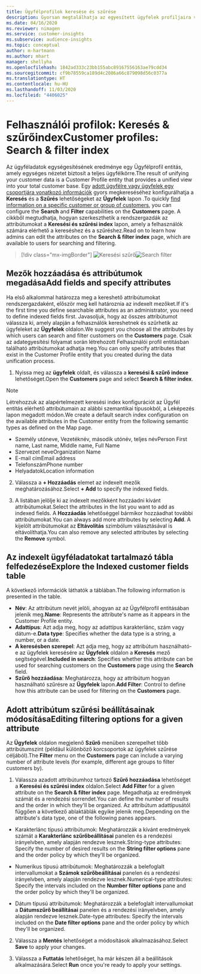 ```yaml
---
title: Ügyfélprofilok keresése és szűrése
description: Gyorsan megtalálhatja az egyesített ügyfelek profiljaira vonatkozó információkat, és szűrhet a megadott attribútumokra.
ms.date: 04/16/2020
ms.reviewer: nimagen
ms.service: customer-insights
ms.subservice: audience-insights
ms.topic: conceptual
author: m-hartmann
ms.author: mhart
manager: shellyha
ms.openlocfilehash: 1842ad333c23bb155abc89167556163ae79cdd34
ms.sourcegitcommit: cf9b78559ca189d4c2086a66c879098d56c0377a
ms.translationtype: HT
ms.contentlocale: hu-HU
ms.lasthandoff: 11/03/2020
ms.locfileid: "4406025"
---
```

# <a name="customer-profiles-search--filter-index"></a><span data-ttu-id="68646-103">Felhasználói profilok: Keresés & szűrőindex</span><span class="sxs-lookup"><span data-stu-id="68646-103">Customer profiles: Search & filter index</span></span>

<span data-ttu-id="68646-104">Az ügyféladatok egységesítésének eredménye egy Ügyfélprofil entitás, amely egységes nézetet biztosít a teljes ügyfélkörre.</span><span class="sxs-lookup"><span data-stu-id="68646-104">The result of unifying your customer data is a Customer Profile entity that provides a unified view into your total customer base.</span></span> <span data-ttu-id="68646-105">Egy [adott ügyfélre vagy ügyfelek egy csoportjára vonatkozó információk](customer-profiles.md) gyors megkereséséhez konfigurálhatja a **Keresés** és a **Szűrés** lehetőségeket az **Ügyfelek** lapon .</span><span class="sxs-lookup"><span data-stu-id="68646-105">To quickly [find information on a specific customer or group of customers](customer-profiles.md), you can configure the **Search** and **Filter** capabilities on the **Customers** page.</span></span> <span data-ttu-id="68646-106">A cikkből megtudhatja, hogyan szerkeszthetik a rendszergazdák az attribútumokat a **Keresési és szűrési index** lapon, amely a felhasználók számára elérhető a kereséshez és a szűréshez.</span><span class="sxs-lookup"><span data-stu-id="68646-106">Read on to learn how admins can edit the attributes on the **Search & filter index** page, which are available to users for searching and filtering.</span></span>

> [!div class="mx-imgBorder"]
> <span data-ttu-id="68646-107">![Keresési szűrő](media/search-filter.png "Keresési szűrő")</span><span class="sxs-lookup"><span data-stu-id="68646-107">![Search filter](media/search-filter.png "Search filter")</span></span>

## <a name="add-fields-and-specify-attributes"></a><span data-ttu-id="68646-108">Mezők hozzáadása és attribútumok megadása</span><span class="sxs-lookup"><span data-stu-id="68646-108">Add fields and specify attributes</span></span>

<span data-ttu-id="68646-109">Ha első alkalommal határozza meg a kereshető attribútumokat rendszergazdaként, először meg kell határoznia az indexelt mezőket.</span><span class="sxs-lookup"><span data-stu-id="68646-109">If it's the first time you define searchable attributes as an administrator, you need to define indexed fields first.</span></span> <span data-ttu-id="68646-110">Javasoljuk, hogy az összes attribútumot válassza ki, amely alapján a felhasználók kereshetnek és szűrhetik az ügyfeleket az **Ügyfelek** oldalon.</span><span class="sxs-lookup"><span data-stu-id="68646-110">We suggest you choose all the attributes by which users can search and filter customers on the **Customers** page.</span></span> <span data-ttu-id="68646-111">Csak az adategyesítési folyamat során létrehozott Felhasználói profil entitásban található attribútumokat adhatja meg.</span><span class="sxs-lookup"><span data-stu-id="68646-111">You can only specify attributes that exist in the Customer Profile entity that you created during the data unification process.</span></span>

1. <span data-ttu-id="68646-112">Nyissa meg az **ügyfelek** oldalt, és válassza a **keresési & szűrő indexe** lehetőséget.</span><span class="sxs-lookup"><span data-stu-id="68646-112">Open the **Customers** page and select **Search & filter index**.</span></span>

> [!NOTE]
> <span data-ttu-id="68646-113">Létrehozzuk az alapértelmezett keresési index konfigurációt az Ügyfél entitás elérhető attribútumain az alábbi szemantikai típusokból, a Leképezés lapon megadott módon.</span><span class="sxs-lookup"><span data-stu-id="68646-113">We create a default search index configuration on the available attributes in the Customer entity from the following semantic types as defined on the Map page.</span></span>
> - <span data-ttu-id="68646-114">Személy utóneve, Vezetéknév, második utónév, teljes név</span><span class="sxs-lookup"><span data-stu-id="68646-114">Person First name, Last name, Middle name, Full Name</span></span>
> - <span data-ttu-id="68646-115">Szervezet neve</span><span class="sxs-lookup"><span data-stu-id="68646-115">Organization Name</span></span>
> - <span data-ttu-id="68646-116">E-mail cím</span><span class="sxs-lookup"><span data-stu-id="68646-116">Email address</span></span>
> - <span data-ttu-id="68646-117">Telefonszám</span><span class="sxs-lookup"><span data-stu-id="68646-117">Phone number</span></span>
> - <span data-ttu-id="68646-118">Helyadatok</span><span class="sxs-lookup"><span data-stu-id="68646-118">Location information</span></span>

2. <span data-ttu-id="68646-119">Válassza a **+ Hozzáadás** elemet az indexelt mezők meghatározásához.</span><span class="sxs-lookup"><span data-stu-id="68646-119">Select **+ Add** to specify the indexed fields.</span></span>

3. <span data-ttu-id="68646-120">A listában jelölje ki az indexelt mezőkként hozzáadni kívánt attribútumokat.</span><span class="sxs-lookup"><span data-stu-id="68646-120">Select the attributes in the list you want to add as indexed fields.</span></span> <span data-ttu-id="68646-121">A **Hozzáadás** lehetőséggel bármikor hozzáadhat további attribútumokat.</span><span class="sxs-lookup"><span data-stu-id="68646-121">You can always add more attributes by selecting **Add**.</span></span> <span data-ttu-id="68646-122">A kijelölt attribútumokat az **Eltávolítás** szimbólum választásával is eltávolíthatja.</span><span class="sxs-lookup"><span data-stu-id="68646-122">You can also remove any selected attributes by selecting the **Remove** symbol.</span></span>

## <a name="explore-the-indexed-customer-fields-table"></a><span data-ttu-id="68646-123">Az indexelt ügyféladatokat tartalmazó tábla felfedezése</span><span class="sxs-lookup"><span data-stu-id="68646-123">Explore the Indexed customer fields table</span></span>

<span data-ttu-id="68646-124">A következő információk láthatók a táblában.</span><span class="sxs-lookup"><span data-stu-id="68646-124">The following information is presented in the table.</span></span>

- <span data-ttu-id="68646-125">**Név**: Az attribútum nevét jelöli, ahogyan az az Ügyfélprofil entitásában jelenik meg.</span><span class="sxs-lookup"><span data-stu-id="68646-125">**Name**: Represents the attribute's name as it appears in the Customer Profile entity.</span></span>
- <span data-ttu-id="68646-126">**Adattípus**: Azt adja meg, hogy az adattípus karakterlánc, szám vagy dátum-e.</span><span class="sxs-lookup"><span data-stu-id="68646-126">**Data type**: Specifies whether the data type is a string, a number, or a date.</span></span>
- <span data-ttu-id="68646-127">**A keresésben szerepel**: Azt adja meg, hogy az attribútum használható-e az ügyfelek keresésére az **Ügyfelek** oldalon a **Keresés** mező segítségével.</span><span class="sxs-lookup"><span data-stu-id="68646-127">**Included in search**: Specifies whether this attribute can be used for searching customers on the **Customers** page using the **Search** field.</span></span>
- <span data-ttu-id="68646-128">**Szűrő hozzáadása**: Meghatározza, hogy az attribútum hogyan használható szűrésre az **Ügyfelek** lapon.</span><span class="sxs-lookup"><span data-stu-id="68646-128">**Add Filter**: Control to define how this attribute can be used for filtering on the **Customers** page.</span></span>

## <a name="editing-filtering-options-for-a-given-attribute"></a><span data-ttu-id="68646-129">Adott attribútum szűrési beállításainak módosítása</span><span class="sxs-lookup"><span data-stu-id="68646-129">Editing filtering options for a given attribute</span></span>

<span data-ttu-id="68646-130">Az **Ügyfelek** oldalon megjelenő **Szűrő** menüben szerepelhet több attribútumszint (például különböző korcsoportok az ügyfelek szűrése céljából).</span><span class="sxs-lookup"><span data-stu-id="68646-130">The **Filter** menu on the **Customers** page can include a varying number of attribute levels (for example, different age groups to filter customers by).</span></span>

1. <span data-ttu-id="68646-131">Válassza azadott attribútumhoz tartozó **Szűrő hozzáadása** lehetőséget a **Keresési és szűrési index** oldalon.</span><span class="sxs-lookup"><span data-stu-id="68646-131">Select **Add Filter** for a given attribute on the **Search & filter index** page.</span></span> <span data-ttu-id="68646-132">Megadhatja az eredmények számát és a rendezési sorrendet.</span><span class="sxs-lookup"><span data-stu-id="68646-132">You can define the number of results and the order in which they'll be organized.</span></span> <span data-ttu-id="68646-133">Az attribútum adattípusától függően a következő ablaktáblák egyike jelenik meg.</span><span class="sxs-lookup"><span data-stu-id="68646-133">Depending on the attribute's data type, one of the following panes appears.</span></span>

- <span data-ttu-id="68646-134">Karakterlánc típusú attribútumok: Meghatározzák a kívánt eredmények számát a **Karakterlánc szűrőbeállításai** panelen és a rendezési irányelvben, amely alapján rendezve lesznek.</span><span class="sxs-lookup"><span data-stu-id="68646-134">String-type attributes: Specify the number of desired results on the **String filter options** pane and the order policy by which they'll be organized.</span></span>

- <span data-ttu-id="68646-135">Numerikus típusú attribútumok: Meghatározzák a belefoglalt intervallumokat a **Számok szűrőbeállításai** panelen és a rendezési irányelvben, amely alapján rendezve lesznek.</span><span class="sxs-lookup"><span data-stu-id="68646-135">Numerical-type attributes: Specify the intervals included on the **Number filter options** pane and the order policy by which they'll be organized.</span></span>

- <span data-ttu-id="68646-136">Dátum típusú attribútumok: Meghatározzák a belefoglalt intervallumokat a **Dátumszűrő beállításai** panelen és a rendezési irányelvben, amely alapján rendezve lesznek.</span><span class="sxs-lookup"><span data-stu-id="68646-136">Date-type attributes:  Specify the intervals included on the **Date filter options** pane and the order policy by which they'll be organized.</span></span>

2. <span data-ttu-id="68646-137">Válassza a **Mentés** lehetőséget a módosítások alkalmazásához.</span><span class="sxs-lookup"><span data-stu-id="68646-137">Select **Save** to apply your changes.</span></span>

3. <span data-ttu-id="68646-138">Válassza a **Futtatás** lehetőséget, ha már készen áll a beállítások alkalmazására.</span><span class="sxs-lookup"><span data-stu-id="68646-138">Select **Run** once you're ready to apply your settings.</span></span>
